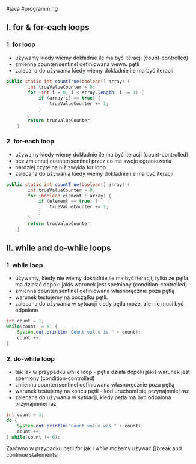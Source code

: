 #java #programming 

## I. for & for-each loops

### 1. for loop
- używamy kiedy wiemy dokładnie ile ma być iteracji (count-controlled)
- zmienna counter/sentinel definiowana wewn. pętli
- zalecana do używania kiedy wiemy dokładnie ile ma być iteracji

```java
public static int countTrue(boolean[] array) {
        int trueValueCounter = 0;
        for (int i = 0; i < array.length; i += 1) {
            if (array[i] == true) {
                trueValueCounter += 1;
            }
        }
        return trueValueCounter;
    }
```

### 2. for-each loop
- używamy kiedy wiemy dokładnie ile ma być iteracji (count-controlled)
- bez zmiennej counter/sentinel przez co ma swoje ograniczenia
- bardziej czytelna niż zwykła for loop
- zalecana do używania kiedy wiemy dokładnie ile ma być iteracji
```java
public static int countTrue(boolean[] array) {
        int trueValueCounter = 0;
        for (boolean element : array) {
            if (element == true) {
                trueValueCounter += 1;
            }
        }
        return trueValueCounter;
    }
```

## II. while and do-while loops

### 1. while loop
- używamy, kiedy nie wiemy dokładnie ile ma być iteracji, tylko że pętla ma działać dopóki jakiś warunek jest spełniony (condition-controlled)
- zmienna counter/sentinel definiowana własnoręcznie poza pętlą
- warunek testujemy na początku pętli.
- zalecana do używania w sytuacji kiedy pętla może, ale nie musi być odpalana
```java
int count = 1;
while(count != 6) {
	System.out.println("Count value is " + count);
	count ++;
}
```

### 2. do-while loop
- tak jak w przypadku while loop - pętla działa dopóki jakiś warunek jest spełniony (condition-controlled)
- zmienna counter/sentinel definiowana własnoręcznie poza pętlą
- warunek testujemy na końcu pętli - kod uruchomi się przynajmniej raz
- zalecana do używania w sytuacji, kiedy pętla ma być odpalona przynajmniej raz
```java
int count = 1;
do {
    System.out.println("Count value was " + count);
    count ++;
} while(count != 6);
```

Zarówno w przypadku pętli *for* jak i *while* możemy używać [[break and continue statements]]